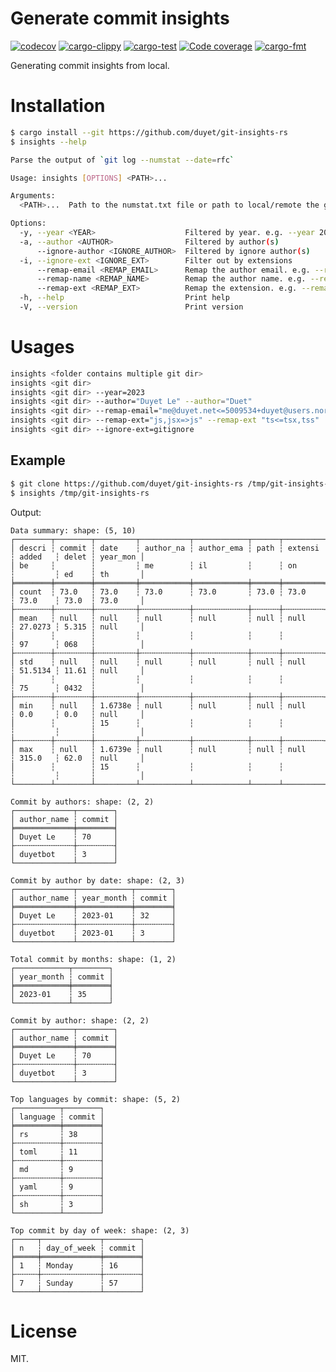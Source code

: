 # Generate commit insights

[![codecov](https://codecov.io/gh/duyet/git-insights-rs/branch/master/graph/badge.svg?token=VCDqi5hfza)](https://codecov.io/gh/duyet/git-insights-rs)
[![cargo-clippy](https://github.com/duyet/git-insights-rs/actions/workflows/cargo-clippy.yaml/badge.svg)](https://github.com/duyet/git-insights-rs/actions/workflows/cargo-clippy.yaml)
[![cargo-test](https://github.com/duyet/git-insights-rs/actions/workflows/cargo-test.yaml/badge.svg)](https://github.com/duyet/athena-rs/actions/workflows/cargo-test.yaml)
[![Code coverage](https://github.com/duyet/git-insights-rs/actions/workflows/cov.yaml/badge.svg)](https://github.com/duyet/athena-rs/actions/workflows/cov.yaml)
[![cargo-fmt](https://github.com/duyet/git-insights-rs/actions/workflows/cargo-fmt.yaml/badge.svg)](https://github.com/duyet/athena-rs/actions/workflows/cargo-fmt.yaml)

Generating commit insights from local.


# Installation

<!-- BEGIN INSTALLATION -->
```bash
$ cargo install --git https://github.com/duyet/git-insights-rs
$ insights --help

Parse the output of `git log --numstat --date=rfc`

Usage: insights [OPTIONS] <PATH>...

Arguments:
  <PATH>...  Path to the numstat.txt file or path to local/remote the git repo

Options:
  -y, --year <YEAR>                    Filtered by year. e.g. --year 2022 --year 2023
  -a, --author <AUTHOR>                Filtered by author(s)
      --ignore-author <IGNORE_AUTHOR>  Filtered by ignore author(s)
  -i, --ignore-ext <IGNORE_EXT>        Filter out by extensions
      --remap-email <REMAP_EMAIL>      Remap the author email. e.g. --remap-email "me@duyet.net<=5009534+duyet@users.noreply.github.com,lvduit08@gmail.com"
      --remap-name <REMAP_NAME>        Remap the author name. e.g. --remap-name "Duyet Le=>Duyet"
      --remap-ext <REMAP_EXT>          Remap the extension. e.g. --remap-ext "tsx=>ts"
  -h, --help                           Print help
  -V, --version                        Print version
```
<!-- END INSTALLATION -->

# Usages

```bash
insights <folder contains multiple git dir>
insights <git dir>
insights <git dir> --year=2023
insights <git dir> --author="Duyet Le" --author="Duet"
insights <git dir> --remap-email="me@duyet.net<=5009534+duyet@users.noreply.github.com" --author="Duet"
insights <git dir> --remap-ext="js,jsx=>js" --remap-ext "ts<=tsx,tss"
insights <git dir> --ignore-ext=gitignore
```

## Example

<!-- BEGIN DEMO -->
```bash
$ git clone https://github.com/duyet/git-insights-rs /tmp/git-insights-rs
$ insights /tmp/git-insights-rs
```

Output:

```
Data summary: shape: (5, 10)
┌────────┬────────┬─────────┬───────────┬────────────┬──────┬─────────┬─────────┬───────┬──────────┐
│ descri ┆ commit ┆ date    ┆ author_na ┆ author_ema ┆ path ┆ extensi ┆ added   ┆ delet ┆ year_mon │
│ be     ┆        ┆         ┆ me        ┆ il         ┆      ┆ on      ┆         ┆ ed    ┆ th       │
╞════════╪════════╪═════════╪═══════════╪════════════╪══════╪═════════╪═════════╪═══════╪══════════╡
│ count  ┆ 73.0   ┆ 73.0    ┆ 73.0      ┆ 73.0       ┆ 73.0 ┆ 73.0    ┆ 73.0    ┆ 73.0  ┆ 73.0     │
├╌╌╌╌╌╌╌╌┼╌╌╌╌╌╌╌╌┼╌╌╌╌╌╌╌╌╌┼╌╌╌╌╌╌╌╌╌╌╌┼╌╌╌╌╌╌╌╌╌╌╌╌┼╌╌╌╌╌╌┼╌╌╌╌╌╌╌╌╌┼╌╌╌╌╌╌╌╌╌┼╌╌╌╌╌╌╌┼╌╌╌╌╌╌╌╌╌╌┤
│ mean   ┆ null   ┆ null    ┆ null      ┆ null       ┆ null ┆ null    ┆ 27.0273 ┆ 5.315 ┆ null     │
│        ┆        ┆         ┆           ┆            ┆      ┆         ┆ 97      ┆ 068   ┆          │
├╌╌╌╌╌╌╌╌┼╌╌╌╌╌╌╌╌┼╌╌╌╌╌╌╌╌╌┼╌╌╌╌╌╌╌╌╌╌╌┼╌╌╌╌╌╌╌╌╌╌╌╌┼╌╌╌╌╌╌┼╌╌╌╌╌╌╌╌╌┼╌╌╌╌╌╌╌╌╌┼╌╌╌╌╌╌╌┼╌╌╌╌╌╌╌╌╌╌┤
│ std    ┆ null   ┆ null    ┆ null      ┆ null       ┆ null ┆ null    ┆ 51.5134 ┆ 11.61 ┆ null     │
│        ┆        ┆         ┆           ┆            ┆      ┆         ┆ 75      ┆ 0432  ┆          │
├╌╌╌╌╌╌╌╌┼╌╌╌╌╌╌╌╌┼╌╌╌╌╌╌╌╌╌┼╌╌╌╌╌╌╌╌╌╌╌┼╌╌╌╌╌╌╌╌╌╌╌╌┼╌╌╌╌╌╌┼╌╌╌╌╌╌╌╌╌┼╌╌╌╌╌╌╌╌╌┼╌╌╌╌╌╌╌┼╌╌╌╌╌╌╌╌╌╌┤
│ min    ┆ null   ┆ 1.6738e ┆ null      ┆ null       ┆ null ┆ null    ┆ 0.0     ┆ 0.0   ┆ null     │
│        ┆        ┆ 15      ┆           ┆            ┆      ┆         ┆         ┆       ┆          │
├╌╌╌╌╌╌╌╌┼╌╌╌╌╌╌╌╌┼╌╌╌╌╌╌╌╌╌┼╌╌╌╌╌╌╌╌╌╌╌┼╌╌╌╌╌╌╌╌╌╌╌╌┼╌╌╌╌╌╌┼╌╌╌╌╌╌╌╌╌┼╌╌╌╌╌╌╌╌╌┼╌╌╌╌╌╌╌┼╌╌╌╌╌╌╌╌╌╌┤
│ max    ┆ null   ┆ 1.6739e ┆ null      ┆ null       ┆ null ┆ null    ┆ 315.0   ┆ 62.0  ┆ null     │
│        ┆        ┆ 15      ┆           ┆            ┆      ┆         ┆         ┆       ┆          │
└────────┴────────┴─────────┴───────────┴────────────┴──────┴─────────┴─────────┴───────┴──────────┘

Commit by authors: shape: (2, 2)
┌─────────────┬────────┐
│ author_name ┆ commit │
╞═════════════╪════════╡
│ Duyet Le    ┆ 70     │
├╌╌╌╌╌╌╌╌╌╌╌╌╌┼╌╌╌╌╌╌╌╌┤
│ duyetbot    ┆ 3      │
└─────────────┴────────┘

Commit by author by date: shape: (2, 3)
┌─────────────┬────────────┬────────┐
│ author_name ┆ year_month ┆ commit │
╞═════════════╪════════════╪════════╡
│ Duyet Le    ┆ 2023-01    ┆ 32     │
├╌╌╌╌╌╌╌╌╌╌╌╌╌┼╌╌╌╌╌╌╌╌╌╌╌╌┼╌╌╌╌╌╌╌╌┤
│ duyetbot    ┆ 2023-01    ┆ 3      │
└─────────────┴────────────┴────────┘

Total commit by months: shape: (1, 2)
┌────────────┬────────┐
│ year_month ┆ commit │
╞════════════╪════════╡
│ 2023-01    ┆ 35     │
└────────────┴────────┘

Commit by author: shape: (2, 2)
┌─────────────┬────────┐
│ author_name ┆ commit │
╞═════════════╪════════╡
│ Duyet Le    ┆ 70     │
├╌╌╌╌╌╌╌╌╌╌╌╌╌┼╌╌╌╌╌╌╌╌┤
│ duyetbot    ┆ 3      │
└─────────────┴────────┘

Top languages by commit: shape: (5, 2)
┌──────────┬────────┐
│ language ┆ commit │
╞══════════╪════════╡
│ rs       ┆ 38     │
├╌╌╌╌╌╌╌╌╌╌┼╌╌╌╌╌╌╌╌┤
│ toml     ┆ 11     │
├╌╌╌╌╌╌╌╌╌╌┼╌╌╌╌╌╌╌╌┤
│ md       ┆ 9      │
├╌╌╌╌╌╌╌╌╌╌┼╌╌╌╌╌╌╌╌┤
│ yaml     ┆ 9      │
├╌╌╌╌╌╌╌╌╌╌┼╌╌╌╌╌╌╌╌┤
│ sh       ┆ 3      │
└──────────┴────────┘

Top commit by day of week: shape: (2, 3)
┌─────┬─────────────┬────────┐
│ n   ┆ day_of_week ┆ commit │
╞═════╪═════════════╪════════╡
│ 1   ┆ Monday      ┆ 16     │
├╌╌╌╌╌┼╌╌╌╌╌╌╌╌╌╌╌╌╌┼╌╌╌╌╌╌╌╌┤
│ 7   ┆ Sunday      ┆ 57     │
└─────┴─────────────┴────────┘

```
<!-- END DEMO -->

# License

MIT.
